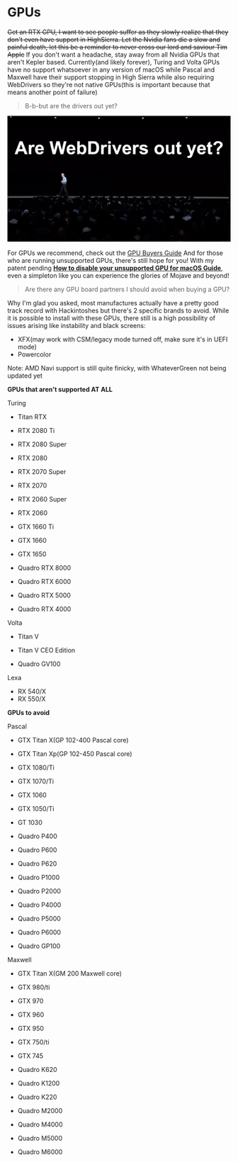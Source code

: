 # GPUs

~~Get an RTX GPU, I want to see people suffer as they slowly realize that they don't even have support in HighSierra. Let the Nvidia fans die a slow and painful death, let this be a reminder to never cross our lord and saviour Tim Apple~~
If you don't want a headache, stay away from all Nvidia GPUs that aren't Kepler based. Currently(and likely forever), Turing and Volta GPUs have no support whatsoever in any version of macOS while Pascal and Maxwell have their support stopping in High Sierra while also requiring WebDrivers so they're not native GPUs(this is important because that means another point of failure)

>  B-b-but are the drivers out yet?

![WebDrivers](WebDrivers.gif)

For GPUs we recommend, check out the [GPU Buyers Guide](https://dortania.github.io/GPU-Buyers-Guide/)
And for those who are running unsupported GPUs, there's still hope for you! With my patent pending [**How to disable your unsupported GPU for macOS Guide**](https://khronokernel-4.gitbook.io/disable-unsupported-gpus/), even a simpleton like you can experience the glories of Mojave and beyond!

> Are there any GPU board partners I should avoid when buying a GPU? 

Why I'm glad you asked, most manufactures actually have a pretty good track record with Hackintoshes but there's 2 specific brands to avoid. While it is possible to install with these GPUs, there still is a high possibility of issues arising like instability and black screens:
* XFX(may work with CSM/legacy mode turned off, make sure it's in UEFI mode)
* Powercolor

Note: AMD Navi support is still quite finicky, with WhateverGreen not being updated yet

**GPUs that aren't supported AT ALL**

Turing

* Titan RTX
* RTX 2080 Ti
* RTX 2080 Super
* RTX 2080
* RTX 2070 Super
* RTX 2070
* RTX 2060 Super
* RTX 2060
* GTX 1660 Ti
* GTX 1660
* GTX 1650

* Quadro RTX 8000
* Quadro RTX 6000
* Quadro RTX 5000
* Quadro RTX 4000

Volta

* Titan V
* Titan V CEO Edition

* Quadro GV100

Lexa

* RX 540/X
* RX 550/X

**GPUs to avoid**

Pascal

* GTX Titan X(GP 102-400 Pascal core)
* GTX Titan Xp(GP 102-450 Pascal core)
* GTX 1080/Ti
* GTX 1070/Ti
* GTX 1060
* GTX 1050/Ti
* GT 1030

* Quadro P400
* Quadro P600
* Quadro P620
* Quadro P1000
* Quadro P2000
* Quadro P4000
* Quadro P5000
* Quadro P6000
* Quadro GP100

Maxwell

* GTX Titan X(GM 200 Maxwell core)
* GTX 980/ti
* GTX 970
* GTX 960
* GTX 950
* GTX 750/ti
* GTX 745

* Quadro K620
* Quadro K1200
* Quadro K220
* Quadro M2000
* Quadro M4000
* Quadro M5000
* Quadro M6000
